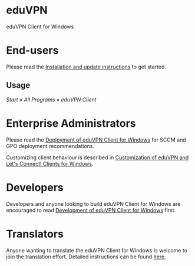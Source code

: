 # eduVPN
eduVPN Client for Windows


# End-users

Please read the [Installation and update instructions](doc/Installation.md) to get started.

## Usage
_Start_ » _All Programs_ » _eduVPN Client_


# Enterprise Administrators

Please read the [Deployment of eduVPN Client for Windows](doc/Deployment.md) for SCCM and GPO deployment recommendations.

Customizing client behaviour is described in [Customization of eduVPN and Let's Connect! Clients for Windows](doc/Customization.md).


# Developers

Developers and anyone looking to build eduVPN Client for Windows are encouraged to read [Development of eduVPN Client for Windows](doc/Development.md) first.


# Translators

Anyone wanting to translate the eduVPN Client for Windows is welcome to join the translation effort. Detailed instructions can be found [here](doc/Localization.md).
